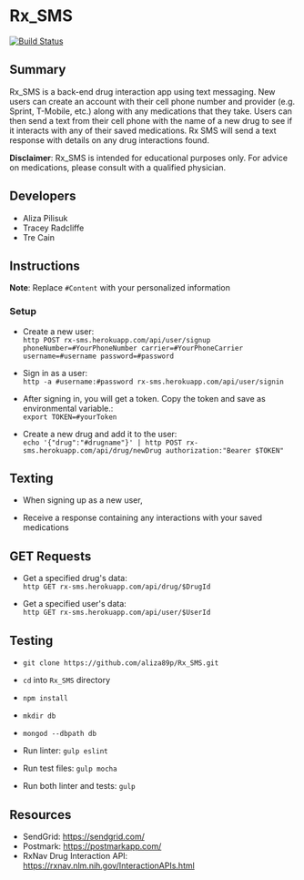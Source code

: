 # Rx_SMS

[![Build Status](https://travis-ci.org/aliza89p/Rx_SMS.svg?branch=staging)](https://travis-ci.org/aliza89p/Rx_SMS)

## Summary  
Rx_SMS is a back-end drug interaction app using text messaging. New users can create an account with their cell phone number and provider (e.g. Sprint, T-Mobile, etc.) along with any medications that they take. Users can then send a text from their cell phone with the name of a new drug to see if it interacts with any of their saved medications. Rx SMS will send a text response with details on any drug interactions found.  

<b>Disclaimer</b>: Rx_SMS is intended for educational purposes only. For advice on medications, please consult with a qualified physician.

## Developers  
- Aliza Pilisuk  
- Tracey Radcliffe  
- Tre Cain  

## Instructions  

<b>Note</b>: Replace ``#Content`` with your personalized information  

### Setup  

- Create a new user:  
`http POST rx-sms.herokuapp.com/api/user/signup phoneNumber=#YourPhoneNumber carrier=#YourPhoneCarrier username=#username password=#password`  

- Sign in as a user:  
`http -a #username:#password rx-sms.herokuapp.com/api/user/signin`

- After signing in, you will get a token. Copy the token and save as environmental variable.:  
`export TOKEN=#yourToken`  

- Create a new drug and add it to the user:  
`echo '{"drug":"#drugname"}' | http POST rx-sms.herokuapp.com/api/drug/newDrug authorization:"Bearer $TOKEN"`      

## Texting  
- When signing up as a new user,    

- Receive a response containing any interactions with your saved medications

## GET Requests  

- Get a specified drug's data:  
``http GET rx-sms.herokuapp.com/api/drug/$DrugId``  

- Get a specified user's data:  
``http GET rx-sms.herokuapp.com/api/user/$UserId``  

## Testing

- `git clone https://github.com/aliza89p/Rx_SMS.git`  

- `cd` into `Rx_SMS` directory  

- `npm install`  

- `mkdir db`  

- `mongod --dbpath db`  

- Run linter: `gulp eslint`  

- Run test files: `gulp mocha`  

- Run both linter and tests: `gulp`  

## Resources  
- SendGrid: https://sendgrid.com/  
- Postmark: https://postmarkapp.com/  
- RxNav Drug Interaction API: https://rxnav.nlm.nih.gov/InteractionAPIs.html
